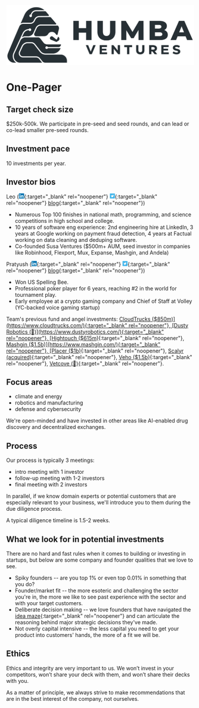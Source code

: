[![Logo](../humba_logo.png)](https://humbaventures.com/)

# One-Pager

## Target check size
$250k-500k. We participate in pre-seed and seed rounds, and can lead or co-lead smaller pre-seed rounds.

## Investment pace
10 investments per year.

## Investor bios
Leo ([<img src="../linkedin_logo.png" width="14" height="14">](https://www.linkedin.com/in/lpolovets/){:target="_blank" rel="noopener"} [<img src="../twitter_logo.png" width="14" height="14">](https://twitter.com/lpolovets){:target="_blank" rel="noopener"} [blog](https://www.codingvc.com){:target="_blank" rel="noopener"})
- Numerous Top 100 finishes in national math, programming, and science competitions in high school and college.
- 10 years of software eng experience: 2nd engineering hire at LinkedIn, 3 years at Google working on payment fraud detection, 4 years at Factual working on data cleaning and deduping software.
- Co-founded Susa Ventures ($500m+ AUM, seed investor in companies like Robinhood, Flexport, Mux, Expanse, Mashgin, and Andela)

Pratyush ([<img src="../linkedin_logo.png" width="14" height="14">](https://www.linkedin.com/in/pratyush-buddiga-9238b4156/){:target="_blank" rel="noopener"} [<img src="../twitter_logo.png" width="14" height="14">](https://twitter.com/pratyushbuddiga){:target="_blank" rel="noopener"} [blog](https://pratyushbuddiga.substack.com/){:target="_blank" rel="noopener"})
- Won US Spelling Bee.
- Professional poker player for 6 years, reaching \#2 in the world for tournament play.
- Early employee at a crypto gaming company and Chief of Staff at Volley (YC-backed voice gaming startup)


Team's previous fund and angel investments: [CloudTrucks ($850m)](https://www.cloudtrucks.com/){:target="_blank" rel="noopener"}, [Dusty Robotics (🤫)](https://www.dustyrobotics.com/){:target="_blank" rel="noopener"}, [Hightouch ($615m)](https://hightouch.com/){:target="_blank" rel="noopener"}, [Mashgin ($1.5b)](https://www.mashgin.com/){:target="_blank" rel="noopener"}, [Placer ($1b)](https://www.placer.ai/){:target="_blank" rel="noopener"}, [Scalyr (acquired)](https://www.dataset.com/){:target="_blank" rel="noopener"}, [Veho ($1.5b)](https://shipveho.com/){:target="_blank" rel="noopener"}, [Vetcove (🤫)](https://www.vetcove.com/){:target="_blank" rel="noopener"}.

## Focus areas
- climate and energy
- robotics and manufacturing
- defense and cybersecurity

We're open-minded and have invested in other areas like AI-enabled drug discovery and decentralized exchanges.

## Process
Our process is typically 3 meetings:
- intro meeting with 1 investor
- follow-up meeting with 1-2 investors
- final meeting with 2 investors

In parallel, if we know domain experts or potential customers that are especially relevant to your business, we'll introduce you to them during the due diligence process.

A typical diligence timeline is 1.5-2 weeks.

## What we look for in potential investments

There are no hard and fast rules when it comes to building or investing in startups, but below are some company and founder qualities that we love to see.

- Spiky founders -- are you top 1% or even top 0.01% in something that you do?
- Founder/market fit -- the more esoteric and challenging the sector you're in, the more we like to see past experience with the sector and with your target customers.
- Deliberate decision making -- we love founders that have navigated the [idea maze](https://cdixon.org/2013/08/04/the-idea-maze){:target="_blank" rel="noopener"} and can articulate the reasoning behind major strategic decisions they've made.
- Not overly capital intensive -- the less capital you need to get your product into customers' hands, the more of a fit we will be.

## Ethics
Ethics and integrity are very important to us. We won’t invest in your competitors, won’t share your deck with them, and won’t share their decks with you. 

As a matter of principle, we always strive to make recommendations that are in the best interest of the company, not ourselves.
